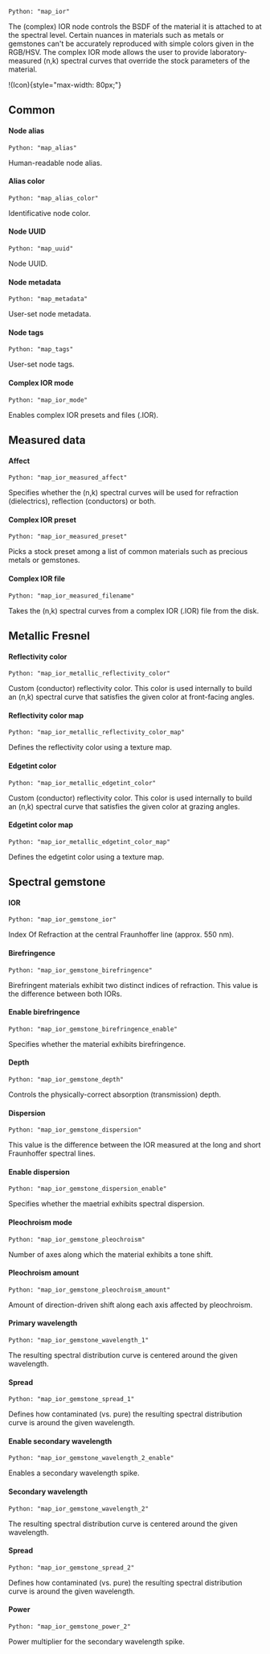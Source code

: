`Python: "map_ior"`

The (complex) IOR node controls the BSDF of the material it is attached to at the spectral level. Certain nuances in materials such as metals or gemstones can't be accurately reproduced with simple colors given in the RGB/HSV. The complex IOR mode allows the user to provide laboratory-measured (n,k) spectral curves that override the stock parameters of the material.

!(Icon){style="max-width: 80px;"}

## Common

#### Node alias
`Python: "map_alias"`

Human-readable node alias.

#### Alias color
`Python: "map_alias_color"`

Identificative node color.

#### Node UUID
`Python: "map_uuid"`

Node UUID.

#### Node metadata
`Python: "map_metadata"`

User-set node metadata.

#### Node tags
`Python: "map_tags"`

User-set node tags.

#### Complex IOR mode
`Python: "map_ior_mode"`

Enables complex IOR presets and files (.IOR).

## Measured data

#### Affect
`Python: "map_ior_measured_affect"`

Specifies whether the (n,k) spectral curves will be used for refraction (dielectrics), reflection (conductors) or both.

#### Complex IOR preset
`Python: "map_ior_measured_preset"`

Picks a stock preset among a list of common materials such as precious metals or gemstones.

#### Complex IOR file
`Python: "map_ior_measured_filename"`

Takes the (n,k) spectral curves from a complex IOR (.IOR) file from the disk.

## Metallic Fresnel

#### Reflectivity color
`Python: "map_ior_metallic_reflectivity_color"`

Custom (conductor) reflectivity color. This color is used internally to build an (n,k) spectral curve that satisfies the given color at front-facing angles.

#### Reflectivity color map
`Python: "map_ior_metallic_reflectivity_color_map"`

Defines the reflectivity color using a texture map.

#### Edgetint color
`Python: "map_ior_metallic_edgetint_color"`

Custom (conductor) reflectivity color. This color is used internally to build an (n,k) spectral curve that satisfies the given color at grazing angles.

#### Edgetint color map
`Python: "map_ior_metallic_edgetint_color_map"`

Defines the edgetint color using a texture map.

## Spectral gemstone

#### IOR
`Python: "map_ior_gemstone_ior"`

Index Of Refraction at the central Fraunhoffer line (approx. 550 nm).

#### Birefringence
`Python: "map_ior_gemstone_birefringence"`

Birefringent materials exhibit two distinct indices of refraction. This value is the difference between both IORs.

#### Enable birefringence
`Python: "map_ior_gemstone_birefringence_enable"`

Specifies whether the material exhibits birefringence.

#### Depth
`Python: "map_ior_gemstone_depth"`

Controls the physically-correct absorption (transmission) depth.

#### Dispersion
`Python: "map_ior_gemstone_dispersion"`

This value is the difference between the IOR measured at the long and short Fraunhoffer spectral lines.

#### Enable dispersion
`Python: "map_ior_gemstone_dispersion_enable"`

Specifies whether the maetrial exhibits spectral dispersion.

#### Pleochroism mode
`Python: "map_ior_gemstone_pleochroism"`

Number of axes along which the material exhibits a tone shift.

#### Pleochroism amount
`Python: "map_ior_gemstone_pleochroism_amount"`

Amount of direction-driven shift along each axis affected by pleochroism.

#### Primary wavelength
`Python: "map_ior_gemstone_wavelength_1"`

The resulting spectral distribution curve is centered around the given wavelength.

#### Spread
`Python: "map_ior_gemstone_spread_1"`

Defines how contaminated (vs. pure) the resulting spectral distribution curve is around the given wavelength.

#### Enable secondary wavelength
`Python: "map_ior_gemstone_wavelength_2_enable"`

Enables a secondary wavelength spike.

#### Secondary wavelength
`Python: "map_ior_gemstone_wavelength_2"`

The resulting spectral distribution curve is centered around the given wavelength.

#### Spread
`Python: "map_ior_gemstone_spread_2"`

Defines how contaminated (vs. pure) the resulting spectral distribution curve is around the given wavelength.

#### Power
`Python: "map_ior_gemstone_power_2"`

Power multiplier for the secondary wavelength spike.


